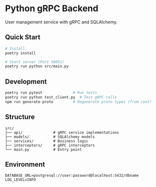 # Python gRPC Backend

User management service with gRPC and SQLAlchemy.

## Quick Start

```bash
# Install
poetry install

# Start server (Port 50051)
poetry run python src/main.py
```

## Development

```bash
poetry run pytest              # Run tests
poetry run python test_client.py  # Test gRPC calls
npm run generate-proto         # Regenerate proto types (from root)
```

## Structure

```
src/
├── api/              # gRPC service implementations
├── models/           # SQLAlchemy models
├── services/         # Business logic
├── interceptors/     # gRPC interceptors
└── main.py           # Entry point
```

## Environment

```env
DATABASE_URL=postgresql://user:password@localhost:5432/dbname
LOG_LEVEL=INFO
```
